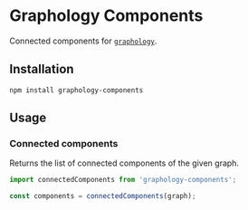 # Graphology Components

Connected components for [`graphology`](https://graphology.github.io).

## Installation

```
npm install graphology-components
```

## Usage

### Connected components

Returns the list of connected components of the given graph.

```js
import connectedComponents from 'graphology-components';

const components = connectedComponents(graph);
```
